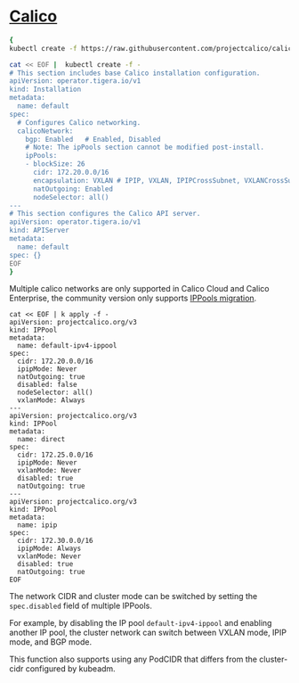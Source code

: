 # [Calico](https://docs.tigera.io/calico)

```bash
{
kubectl create -f https://raw.githubusercontent.com/projectcalico/calico/v3.27.3/manifests/tigera-operator.yaml

cat << EOF |  kubectl create -f -
# This section includes base Calico installation configuration.
apiVersion: operator.tigera.io/v1
kind: Installation
metadata:
  name: default
spec:
  # Configures Calico networking.
  calicoNetwork:
    bgp: Enabled   # Enabled, Disabled
    # Note: The ipPools section cannot be modified post-install.
    ipPools:
    - blockSize: 26
      cidr: 172.20.0.0/16
      encapsulation: VXLAN # IPIP, VXLAN, IPIPCrossSubnet, VXLANCrossSubnet, None
      natOutgoing: Enabled
      nodeSelector: all()
---
# This section configures the Calico API server.
apiVersion: operator.tigera.io/v1
kind: APIServer
metadata:
  name: default
spec: {}
EOF
}
```

Multiple calico networks are only supported in Calico Cloud and Calico Enterprise, the community version only supports [IPPools migration](https://docs.tigera.io/calico/latest/networking/ipam/migrate-pools).

```
cat << EOF | k apply -f -
apiVersion: projectcalico.org/v3
kind: IPPool
metadata:
  name: default-ipv4-ippool
spec:
  cidr: 172.20.0.0/16
  ipipMode: Never
  natOutgoing: true
  disabled: false
  nodeSelector: all()
  vxlanMode: Always
---
apiVersion: projectcalico.org/v3
kind: IPPool
metadata:
  name: direct
spec:
  cidr: 172.25.0.0/16
  ipipMode: Never
  vxlanMode: Never
  disabled: true
  natOutgoing: true
---
apiVersion: projectcalico.org/v3
kind: IPPool
metadata:
  name: ipip
spec:
  cidr: 172.30.0.0/16
  ipipMode: Always
  vxlanMode: Never
  disabled: true
  natOutgoing: true
EOF
```

The network CIDR and cluster mode can be switched by setting the `spec.disabled` field of multiple IPPools.

For example, by disabling the IP pool `default-ipv4-ippool` and enabling another IP pool, the cluster network can switch between VXLAN mode, IPIP mode, and BGP mode.

This function also supports using any PodCIDR that differs from the cluster-cidr configured by kubeadm.
